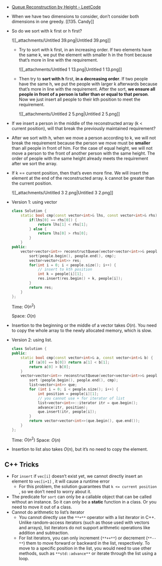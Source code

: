 - [Queue Reconstruction by Height - LeetCode](https://leetcode.com/problems/queue-reconstruction-by-height/description/)
- When we have two dimensions to consider, don’t consider both dimensions in one greedy. [[135. Candy]]
- So do we sort with k first or h first?
    
    ![[_attachments/Untitled 39.png|Untitled 39.png]]
    
    - Try to sort with k first, in an increasing order. If two elements have the same k, we put the element with smaller h in the front because that’s more in line with the requirement.
        
        ![[_attachments/Untitled 1 13.png|Untitled 1 13.png]]
        
    - Then try to **sort with h** first, **in a decreasing order**. If two people have the same h, we put the people with larger k afterwards because that’s more in line with the requirement. After the sort, **we ensure all people in front of a person is taller than or equal to that person**. Now we just insert all people to their kth position to meet the requirement.
        
        ![[_attachments/Untitled 2 5.png|Untitled 2 5.png]]
        
- If we insert a person in the middle of the reconstructed array (k < current position), will that break the previously maintained requirement?
- After we sort with h, when we move a person according to k, we will not break the requirement because the person we move must be **smaller** than all people in front of him. For the case of equal height, we will not move a person to the front of another person with the same height. The order of people with the same height already meets the requirement after we sort the array.
- If k == current position, then that’s even more fine. We will insert the element at the end of the reconstructed array. k cannot be greater than the current position.
    
    ![[_attachments/Untitled 3 2.png|Untitled 3 2.png]]
    
- Version 1: using vector
    
    ```C++
    class Solution {
        static bool cmp(const vector<int>& lhs, const vector<int>& rhs) {
            if(lhs[0] == rhs[0]) {
                return lhs[1] < rhs[1];
            } else {
                return lhs[0] > rhs[0];
            }
        }
    public:
        vector<vector<int>> reconstructQueue(vector<vector<int>>& people) {
            sort(people.begin(), people.end(), cmp);
            vector<vector<int>> res;
            for(int i = 0; i < people.size(); i++) {
                // insert to kth position
                int k = people[i][1];
                res.insert(res.begin() + k, people[i]);
            }
            return res;
        }
    };
    ```
    
    Time: $O(n^2)$﻿
    
    Space: $O(n)$﻿
    
- Insertion to the beginning or the middle of a vector takes $O(n)$﻿. You need to copy the whole array to the newly allocated memory, which is slow.
- Version 2: using list.
    
    ```C++
    class Solution {
    public:
        static bool cmp(const vector<int>& a, const vector<int>& b) {
            if (a[0] == b[0]) return a[1] < b[1];
            return a[0] > b[0];
        }
        vector<vector<int>> reconstructQueue(vector<vector<int>>& people) {
            sort (people.begin(), people.end(), cmp);
            list<vector<int>> que;
            for (int i = 0; i < people.size(); i++) {
                int position = people[i][1];
                // you cannot use + for iterator of list
                list<vector<int>>::iterator itr = que.begin();
                advance(itr, position);
                que.insert(itr, people[i]);
            }
            return vector<vector<int>>(que.begin(), que.end());
        }
    };
    ```
    
    Time: $O(n^2)$﻿ Space: $O(n)$﻿
    
- Insertion to list also takes $O(n)$﻿, but it’s no need to copy the element.

## C++ Tricks

- For `insert` if `vec[i]` doesn’t exist yet, we cannot directly insert an element to `vec[i+1]` , it will cause a runtime error
    - For this problem, the solution guarantees that `k <= current position` , so we don’t need to worry about it.
- The predicate for `sort` can only be a callable object that can be called without an instance. So it can only be a **static** function in a class. Or you need to move it out of a class.
- Cannot do arithmetic to list’s iterator
    - You cannot directly use the `**+**` operator with a list iterator in C++. Unlike random-access iterators (such as those used with vectors and arrays), list iterators do not support arithmetic operations like addition and subtraction.
    - For list iterators, you can only increment (`**++**`) or decrement (`**--**`) them to move forward or backward in the list, respectively. To move to a specific position in the list, you would need to use other methods, such as `**std::advance**` or iterate through the list using a loop.